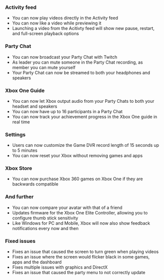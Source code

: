 ### Activity feed
- You can now play videos directly in the Activity feed
- You can now like a video while previewing it
- Launching a video from the Acitivty feed will show new pause, restart, and full-screen playback options

### Party Chat
- You can now broadcast your Party Chat with Twitch
- As leader you can mute someone in the Party Chat recording, as member you can mute yourself
- Your Party Chat can now be streamed to both your headphones and speakers

### Xbox One Guide
- You can now let Xbox output audio from your Party Chats to both your headset and speakers
- You can now have up to 16 participants in a Party Chat
- You can now track your achievement progress in the Xbox One guide in real time

### Settings
- Users can now customize the Game DVR record length of 15 seconds up to 5 minutes
- You can now reset your Xbox without removing games and apps

### Xbox Store
- You can now purchase Xbox 360 games on Xbox One if they are backwards compatible

### And further
- You can now compare your avatar with that of a friend
- Updates firmware for the Xbox One Elite Controller, allowing you to configure thumb stick sensitivity
- Like Windows for PC and Mobile, Xbox will now also show feedback notifications every now and then

### Fixed issues
- Fixes an issue that caused the screen to turn green when playing videos
- Fixes an issue where the screen would flicker black in some games, apps and the dashboard
- Fixes multiple issues with graphics and DirectX
- Fixes an issue that caused the party menu to not correctly update